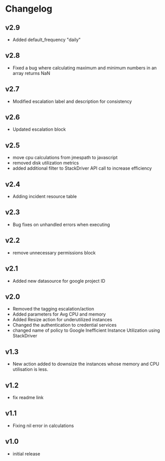 # Changelog

## v2.9

- Added default_frequency "daily"

## v2.8

- Fixed a bug where calculating maximum and minimum numbers in an array returns NaN

## v2.7

- Modified escalation label and description for consistency

## v2.6

- Updated escalation block

## v2.5

- move cpu calculations from jmespath to javascript
- removed disk utilization metrics
- added additional filter to StackDriver API call to increase efficiency

## v2.4

- Adding incident resource table

## v2.3

- Bug fixes on unhandled errors when executing

## v2.2

- remove unnecessary permissions block

## v2.1

- Added new datasource for google project ID

## v2.0

- Removed the tagging escalation/action
- Added parameters for Avg CPU and memory
- Added Resize action for underutilized instances
- Changed the authentication to credential services
- changed name of policy to Google Inefficient Instance Utilization using StackDriver

## v1.3

- New action added to downsize the instances whose memory and CPU utilisation is less.

## v1.2

- fix readme link

## v1.1

- Fixing nil error in calculations

## v1.0

- initial release
